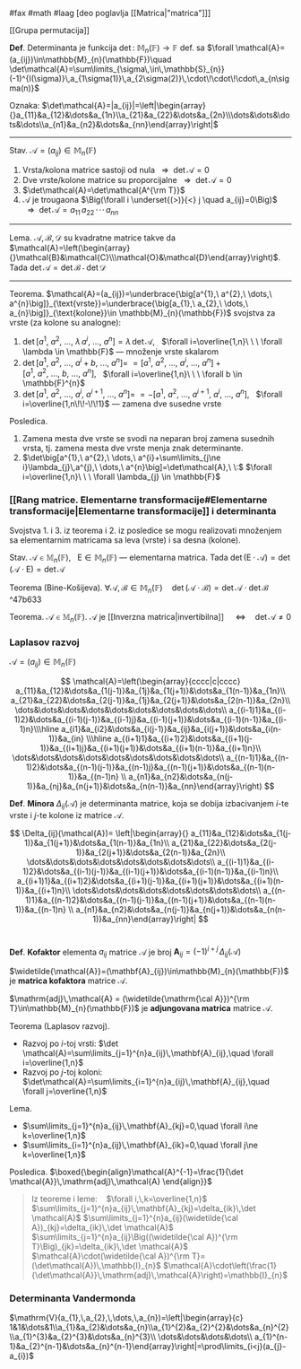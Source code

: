 #fax #math #laag [deo poglavlja [[Matrica|"matrica"]]]
$\:$

[[Grupa permutacija]]

**Def**. Determinanta je funkcija $\det:\ \mathbb{M}_{n}(\mathbb{F})\to\mathbb{F}$ def. sa $\forall \mathcal{A}=(a_{ij})\in\mathbb{M}_{n}(\mathbb{F})\quad \det\mathcal{A}=\sum\limits_{\sigma\,\in\,\mathbb{S}_{n}}(-1)^{I(\sigma)}\,a_{1\sigma(1)}\,a_{2\sigma(2)}\,\cdot\!\cdot\!\cdot\,a_{n\sigma(n)}$

Oznaka: $\det\mathcal{A}=|a_{ij}|=\left|\begin{array}{}a_{11}&a_{12}&\dots&a_{1n}\\a_{21}&a_{22}&\dots&a_{2n}\\\dots&\dots&\dots&\dots\\a_{n1}&a_{n2}&\dots&a_{nn}\end{array}\right|$
___
Stav. $\mathcal{A}=(a_{ij})\in \mathbb{M}_{n}(\mathbb{F})$
1. Vrsta/kolona matrice sastoji od nula $\ \ \Rightarrow\ \ \det \mathcal{A}=0$
2. Dve vrste/kolone matrice su proporcijalne $\ \ \Rightarrow\ \ \det \mathcal{A}=0$
3. $\det\mathcal{A}=\det\mathcal{A^{\rm T}}$
4. $\mathcal{A}$ je trougaona $\Big(\forall i \underset{(>)}{<} j \quad a_{ij}=0\Big)$ $\ \ \Rightarrow\ \ \det \mathcal{A}=a_{11}\,a_{22}\,\cdot\!\cdot\!\cdot\,a_{nn}$
___
Lema. $\mathcal{A,\,B,\,D}$ su kvadratne matrice takve da $\mathcal{A}=\left(\begin{array}{}\mathcal{B}&\mathcal{C}\\\mathcal{O}&\mathcal{D}\end{array}\right)$. Tada $\det \mathcal{A}=\det \mathcal{B}\cdot\det\mathcal{D}$
___
Teorema. $\mathcal{A}=(a_{ij})=\underbrace{\big[a^{1},\ a^{2},\ \dots,\ a^{n}\big]}_{\text{vrste}}=\underbrace{\big[a_{1},\ a_{2},\ \dots,\ a_{n}\big]}_{\text{kolone}}\in \mathbb{M}_{n}(\mathbb{F})$
svojstva za vrste (za kolone su analogne):
1. $\det\big[a^{1},\ a^{2},\ \dots,\ \lambda\,a^{i},\ \dots,\ a^{n}\big]=\lambda\,\det\mathcal{A},\ \:$ $\forall i=\overline{1,n}\ \ \ \forall \lambda \in \mathbb{F}$
   — množenje vrste skalarom
   $\:$
2. $\det\big[a^{1},\ a^{2},\ \dots,\ a^{i}+b,\ \dots,\ a^{n}\big]=$ 
   $=\big[a^{1},\ a^{2},\ \dots,\ a^{i},\ \dots,\ a^{n}\big]+\big[a^{1},\ a^{2},\ \dots,\ b,\ \dots,\ a^{n}\big],\ \:$ $\forall i=\overline{1,n}\ \ \ \forall b \in \mathbb{F}^{n}$
   $\:$
3. $\det\big[a^{1},\ a^{2},\ \dots,\ a^{i},\ a^{i+1},\ \dots,\ a^{n}\big]=$ 
   $=-\big[a^{1},\ a^{2},\ \dots,\ a^{i+1},\ a^{i},\ \dots,\ a^{n}\big],\ \:$ $\forall i=\overline{1,n\!\!-\!\!1}$
   — zamena dve susedne vrste

Posledica.
1. Zamena mesta dve vrste se svodi na neparan broj zamena susednih vrsta, tj. zamena mesta dve vrste menja znak determinante.
2. $\det\big[a^{1},\ a^{2},\ \dots,\ a^{i}+\sum\limits_{j\ne i}\lambda_{j}\,a^{j},\ \dots,\ a^{n}\big]=\det\mathcal{A},\ \:$ $\forall i=\overline{1,n}\ \ \ \forall \lambda_{j} \in \mathbb{F}$

### [[Rang matrice. Elementarne transformacije#Elementarne transformacije|Elementarne transformacije]] i determinanta
Svojstva 1. i 3. iz teorema i 2. iz posledice se mogu realizovati množenjem sa elementarnim matricama sa leva (vrste) i sa desna (kolone).

Stav. $\mathcal{A}\in \mathbb{M}_{n}(\mathbb{F}),\ \ \ \mathrm{E}\in\mathbb{M}_{n}(\mathbb{F})$ — elementarna matrica. Tada $\det(\mathrm{E}\cdot\mathcal{A})=\det(\mathcal{A}\cdot\mathrm{E})=\det\mathcal{A}$

Teorema (Bine-Košijeva).
$\forall\mathcal{A},\,\mathcal{B}\in \mathbb{M}_{n}(\mathbb{F})\quad\det(\mathcal{A}\cdot\mathcal{B})=\det\mathcal{A}\cdot\det\mathcal{B}$ ^47b633

Teorema. $\mathcal{A}\in \mathbb{M}_{n}(\mathbb{F})$.
$\mathcal{A}$ je [[Inverzna matrica|invertibilna]] $\quad\Leftrightarrow\quad \det \mathcal{A}\ne 0$

### Laplasov razvoj
$\mathcal{A}=(a_{ij})\in\mathbb{M}_{n}(\mathbb{F})$

$$
\mathcal{A}=\left(\begin{array}{cccc|c|cccc}
a_{11}&a_{12}&\dots&a_{1(j-1)}&a_{1j}&a_{1(j+1)}&\dots&a_{1(n-1)}&a_{1n}\\
a_{21}&a_{22}&\dots&a_{2(j-1)}&a_{1j}&a_{2(j+1)}&\dots&a_{2(n-1)}&a_{2n}\\ 
\dots&\dots&\dots&\dots&\dots&\dots&\dots&\dots&\dots\\
a_{(i-1)1}&a_{(i-1)2}&\dots&a_{(i-1)(j-1)}&a_{(i-1)j}&a_{(i-1)(j+1)}&\dots&a_{(i-1)(n-1)}&a_{(i-1)n}\\\hline
a_{i1}&a_{i2}&\dots&a_{i(j-1)}&a_{ij}&a_{i(j+1)}&\dots&a_{i(n-1)}&a_{in} \\\hline
a_{(i+1)1}&a_{(i+1)2}&\dots&a_{(i+1)(j-1)}&a_{(i+1)j}&a_{(i+1)(j+1)}&\dots&a_{(i+1)(n-1)}&a_{(i+1)n}\\
\dots&\dots&\dots&\dots&\dots&\dots&\dots&\dots&\dots\\
a_{(n-1)1}&a_{(n-1)2}&\dots&a_{(n-1)(j-1)}&a_{(n-1)j}&a_{(n-1)(j+1)}&\dots&a_{(n-1)(n-1)}&a_{(n-1)n} \\
a_{n1}&a_{n2}&\dots&a_{n(j-1)}&a_{nj}&a_{n(j+1)}&\dots&a_{n(n-1)}&a_{nn}\end{array}\right)
$$

**Def**. **Minora** $\Delta_{ij}(\mathcal{A})$  je determinanta matrice, koja se dobija izbacivanjem $i$-te vrste i $j$-te kolone iz matrice $\mathcal{A}$.

 $$
\Delta_{ij}(\mathcal{A})=
\left|\begin{array}{}
a_{11}&a_{12}&\dots&a_{1(j-1)}&a_{1(j+1)}&\dots&a_{1(n-1)}&a_{1n}\\
a_{21}&a_{22}&\dots&a_{2(j-1)}&a_{2(j+1)}&\dots&a_{2(n-1)}&a_{2n}\\ 
\dots&\dots&\dots&\dots&\dots&\dots&\dots&\dots\\
a_{(i-1)1}&a_{(i-1)2}&\dots&a_{(i-1)(j-1)}&a_{(i-1)(j+1)}&\dots&a_{(i-1)(n-1)}&a_{(i-1)n}\\
a_{(i+1)1}&a_{(i+1)2}&\dots&a_{(i+1)(j-1)}&a_{(i+1)(j+1)}&\dots&a_{(i+1)(n-1)}&a_{(i+1)n}\\
\dots&\dots&\dots&\dots&\dots&\dots&\dots&\dots\\
a_{(n-1)1}&a_{(n-1)2}&\dots&a_{(n-1)(j-1)}&a_{(n-1)(j+1)}&\dots&a_{(n-1)(n-1)}&a_{(n-1)n} \\
a_{n1}&a_{n2}&\dots&a_{n(j-1)}&a_{n(j+1)}&\dots&a_{n(n-1)}&a_{nn}\end{array}\right|
 $$
$\:$

**Def**. **Kofaktor** elementa $a_{ij}$ matrice $\mathcal{A}$ je broj $\mathbf{A}_{ij}=(-1)^{i+j}\,\Delta_{ij}(\mathcal{A})$

$\widetilde{\mathcal{A}}=(\mathbf{A}_{ij})\in\mathbb{M}_{n}(\mathbb{F})$ je **matrica kofaktora** matrice $\mathcal{A}$.

$\mathrm{adj}\,\mathcal{A} = (\widetilde{\mathrm{\cal A}})^{\rm T}\in\mathbb{M}_{n}(\mathbb{F})$ je **adjungovana matrica** matrice $\mathcal{A}$.
$\:$

Teorema (Laplasov razvoj).
- Razvoj po $i$-toj vrsti:
  $\det \mathcal{A}=\sum\limits_{j=1}^{n}a_{ij}\,\mathbf{A}_{ij},\quad \forall i=\overline{1,n}$
  $\:$
- Razvoj po $j$-toj koloni:
$\det\mathcal{A}=\sum\limits_{i=1}^{n}a_{ij}\,\mathbf{A}_{ij},\quad \forall j=\overline{1,n}$
$\:$

Lema.
- $\sum\limits_{j=1}^{n}a_{ij}\,\mathbf{A}_{kj}=0,\quad \forall i\ne k=\overline{1,n}$
  $\:$
- $\sum\limits_{i=1}^{n}a_{ij}\,\mathbf{A}_{ik}=0,\quad \forall j\ne k=\overline{1,n}$
$\:$

Posledica. $\boxed{\begin{align}\mathcal{A}^{-1}=\frac{1}{\det \mathcal{A}}\,\mathrm{adj}\,\mathcal{A} \end{align}}$
> Iz teoreme i leme: $\ \:$ $\forall i,\,k=\overline{1,n}$
> $\sum\limits_{j=1}^{n}a_{ij}\,\mathbf{A}_{kj}=\delta_{ik}\,\det \mathcal{A}$
> $\sum\limits_{j=1}^{n}a_{ij}(\widetilde{\cal A})_{kj}=\delta_{ik}\,\det \mathcal{A}$
> $\sum\limits_{j=1}^{n}a_{ij}\Big((\widetilde{\cal A})^{\rm T}\Big)_{jk}=\delta_{ik}\,\det \mathcal{A}$
> $\mathcal{A}\cdot(\widetilde{\cal A})^{\rm T}=(\det\mathcal{A})\,\mathbb{I}_{n}$
> $\mathcal{A}\cdot\left(\frac{1}{\det\mathcal{A}}\,\mathrm{adj}\,\mathcal{A}\right)=\mathbb{I}_{n}$
### Determinanta Vandermonda
$\mathrm{V}(a_{1},\,a_{2},\,\dots,\,a_{n})=\left|\begin{array}{c} 1&1&\dots&1\\a_{1}&a_{2}&\dots&a_{n}\\a_{1}^{2}&a_{2}^{2}&\dots&a_{n}^{2}\\a_{1}^{3}&a_{2}^{3}&\dots&a_{n}^{3}\\ \dots&\dots&\dots&\dots\\ a_{1}^{n-1}&a_{2}^{n-1}&\dots&a_{n}^{n-1}\end{array}\right|=\prod\limits_{i<j}(a_{j}-a_{i})$